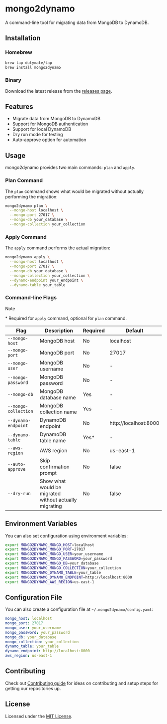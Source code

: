 # mongo2dynamo

A command-line tool for migrating data from MongoDB to DynamoDB.

## Installation

### Homebrew

```bash
brew tap dutymate/tap
brew install mongo2dynamo
```

### Binary

Download the latest release from the [releases page](https://github.com/dutymate/mongo2dynamo/releases).

## Features

- Migrate data from MongoDB to DynamoDB
- Support for MongoDB authentication
- Support for local DynamoDB
- Dry run mode for testing
- Auto-approve option for automation

## Usage

mongo2dynamo provides two main commands: `plan` and `apply`.

### Plan Command

The `plan` command shows what would be migrated without actually performing the migration:

```bash
mongo2dynamo plan \
  --mongo-host localhost \
  --mongo-port 27017 \
  --mongo-db your_database \
  --mongo-collection your_collection
```

### Apply Command

The `apply` command performs the actual migration:

```bash
mongo2dynamo apply \
  --mongo-host localhost \
  --mongo-port 27017 \
  --mongo-db your_database \
  --mongo-collection your_collection \
  --dynamo-endpoint your_endpoint \
  --dynamo-table your_table
```

### Command-line Flags

> [!NOTE]
> \* Required for `apply` command, optional for `plan` command.

| Flag | Description | Required | Default |
|------|-------------|----------|---------|
| `--mongo-host` | MongoDB host | No | localhost |
| `--mongo-port` | MongoDB port | No | 27017 |
| `--mongo-user` | MongoDB username | No | - |
| `--mongo-password` | MongoDB password | No | - |
| `--mongo-db` | MongoDB database name | Yes | - |
| `--mongo-collection` | MongoDB collection name | Yes | - |
| `--dynamo-endpoint` | DynamoDB endpoint | No | http://localhost:8000 |
| `--dynamo-table` | DynamoDB table name | Yes* | - |
| `--aws-region` | AWS region | No | us-east-1 |
| `--auto-approve` | Skip confirmation prompt | No | false |
| `--dry-run` | Show what would be migrated without actually migrating | No | false |

## Environment Variables

You can also set configuration using environment variables:

```bash
export MONGO2DYNAMO_MONGO_HOST=localhost
export MONGO2DYNAMO_MONGO_PORT=27017
export MONGO2DYNAMO_MONGO_USER=your_username
export MONGO2DYNAMO_MONGO_PASSWORD=your_password
export MONGO2DYNAMO_MONGO_DB=your_database
export MONGO2DYNAMO_MONGO_COLLECTION=your_collection
export MONGO2DYNAMO_DYNAMO_TABLE=your_table
export MONGO2DYNAMO_DYNAMO_ENDPOINT=http://localhost:8000
export MONGO2DYNAMO_AWS_REGION=us-east-1
```

## Configuration File

You can also create a configuration file at `~/.mongo2dynamo/config.yaml`:

```yaml
mongo_host: localhost
mongo_port: 27017
mongo_user: your_username
mongo_password: your_password
mongo_db: your_database
mongo_collection: your_collection
dynamo_table: your_table
dynamo_endpoint: http://localhost:8000
aws_region: us-east-1
```

## Contributing

Check out [Contributing guide](.github/CONTRIBUTING.md) for ideas on contributing and setup steps for getting our repositories up.

## License

Licensed under the [MIT License](LICENSE).
